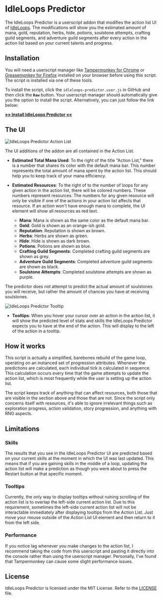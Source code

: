 # IdleLoops Predictor

The IdleLoops Predictor is a userscript addon that modifies the action list UI of [IdleLoops](http://stopsign.github.io/idleLoops/). The modifications will show you the estimated amount of mana, gold, reputation, herbs, hide, potions, soulstone attempts, crafting guild segments, and adventure guild segments after every action in the action list based on your current talents and progress.

## Installation

You will need a userscript manager like [Tampermonkey for Chrome](https://chrome.google.com/webstore/detail/tampermonkey/dhdgffkkebhmkfjojejmpbldmpobfkfo) or [Greasemonkey for Firefox](https://addons.mozilla.org/en-US/firefox/addon/greasemonkey/) installed on your browser before using this script. The script is installed via one of these tools.

To install the script, click the `idleloops-predictor.user.js` in GitHub and then click the **`Raw`** button. Your userscript manager should automatically give you the option to install the script. Alternatively, you can just follow the link below:

**[»» Install IdleLoops Predictor ««](https://github.com/wstanulis/IdleLoops-Predictor/raw/master/idleloops-predictor.user.js)**

## The UI

![IdleLoops Predictor Action List](https://i.imgur.com/cGDodUk.png)

The UI additions of the addon are all contained in the Action List.

* **Estimated Total Mana Used**: To the right of the title "Action List," there is a number that shares its color with the default mana bar. This number represents the total amount of mana spent by the action list. This should help you to keep track of your mana efficiency.

* **Estimated Resources**: To the right of to the number of loops for any given action in the action list, there will be colored numbers. These numbers represent resources. The numbers for any given resource will only be visible if one of the actions in your action list affects that resource. If an action won't have enough mana to complete, the UI element will show all resources as red text.

  * **Mana**: Mana is shown as the same color as the default mana bar.
  * **Gold**: Gold is shown as an orange-ish gold.
  * **Reputation**: Reputation is shown as brown.
  * **Herbs**: Herbs are shown as green.
  * **Hide**: Hide is shown as dark brown.
  * **Potions**: Potions are shown as blue.
  * **Crafting Guild Segments**: Completed crafting guild segments are shown as grey.
  * **Adventure Guild Segments**: Completed adventure guild segments are shown as black.
  * **Soulstone Attempts**: Completed soulstone attempts are shown as purple.
  
The predictor does not attempt to predict the actual amount of soulstones you will receive, but rather the amount of chances you have at receiving soulstones.

![IdleLoops Predictor Tooltip](https://i.imgur.com/RnuFxmy.png)

* **Tooltips**: When you hover your cursor over an action in the action list, it will show the predicted level of stats and skills the IdleLoops Predictor expects you to have at the end of the action. This will display to the left of the action in a tooltip.

## How it works

This script is actually a simplified, barebones rebuild of the game loop, operating on an instanced set of progression attributes. Whenever the predictions are calculated, each individual tick is calculated in sequence. This calculation occurs every time that the game attempts to update the action list, which is most frequently while the user is setting up the action list.

The script keeps track of anything that can affect resources, both those that are visible in the section above and those that are not. Since the script only concerns itself with resources, it's able to ignore irrelevant things such as exploration progress, action validation, story progression, and anything with RNG aspects.

## Limitations

### Skills

The results that you see in the IdleLoops Predictor UI are predicted based on your current skills at the moment in which the UI was last updated. This means that if you are gaining skills in the middle of a loop, updating the action list will make a prediction as though you were about to press the Restart button at that specific moment.

### Tooltips

Currently, the only way to display tooltips without ruining scrolling of the action list is to overlap the left-side current action list. Due to this requirement, sometimes the left-side current action list will not be interactable immediately after displaying tooltips from the Action List. Just move your mouse outside of the Action List UI element and then return to it from the left side.

### Performance

If you notice lag whenever you make changes to the action list, I recommend taking the code from this userscript and pasting it directly into the console rather than using the userscript manager. Personally, I've found that Tampermonkey can cause some slight performance issues.

## License

IdleLoops Predictor is licensed under the MIT License. Refer to the [LICENSE](https://github.com/Koviko/IdleLoops-Predictor/blob/master/LICENSE) file.
